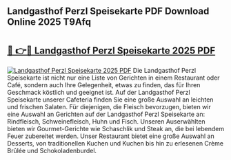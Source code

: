 ## Landgasthof Perzl Speisekarte PDF Download Online 2025 T9Afq

# <h2><a href="http://gc8ucmr.nevu.top/?p=Landgasthof+Perzl+Speisekarte">🔗 👉🔴 Landgasthof Perzl Speisekarte 2025 PDF</a></h2>

[![Landgasthof Perzl Speisekarte 2025 PDF](https://i.imgur.com/dBaPXMq.png)](http://gc8ucmr.nevu.top/?p=Landgasthof+Perzl+Speisekarte)
Die Landgasthof Perzl Speisekarte ist nicht nur eine Liste von Gerichten in einem Restaurant oder Café, sondern auch Ihre Gelegenheit, etwas zu finden, das für Ihren Geschmack köstlich und geeignet ist. Auf der Landgasthof Perzl Speisekarte unserer Cafeteria finden Sie eine große Auswahl an leichten und frischen Salaten. Für diejenigen, die Fleisch bevorzugen, bieten wir eine Auswahl an Gerichten auf der Landgasthof Perzl Speisekarte an: Rindfleisch, Schweinefleisch, Huhn und Fisch. Unseren Auserwählten bieten wir Gourmet-Gerichte wie Schaschlik und Steak an, die bei lebendem Feuer zubereitet werden. Unser Restaurant bietet eine große Auswahl an Desserts, von traditionellen Kuchen und Kuchen bis hin zu erlesenen Crème Brûlée und Schokoladenburdel.
